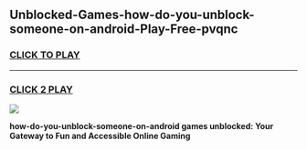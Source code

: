 
## Unblocked-Games-how-do-you-unblock-someone-on-android-Play-Free-pvqnc
<h3>
<a href="https://premium76.site?title=how-do-you-unblock-someone-on-android&ref=23A">CLICK TO PLAY</a></h3>
<hr>

<h3>
<a href="https://premium76.site?title=how-do-you-unblock-someone-on-android&ref=23A">CLICK 2 PLAY</a>
  
</h3>

<a href="https://premium76.site?title=how-do-you-unblock-someone-on-android&ref=23A"><img src="https://clearcache.store/games.png"></a>


**how-do-you-unblock-someone-on-android games unblocked: Your Gateway to Fun and Accessible Online Gaming**

